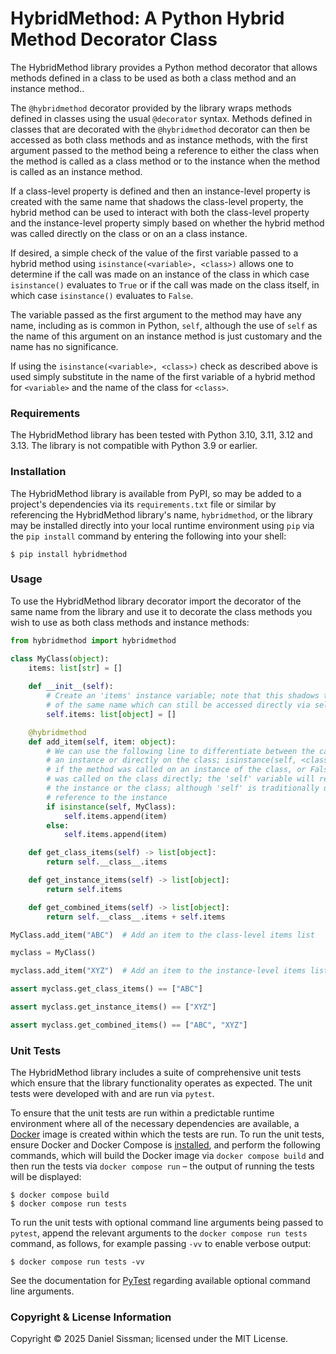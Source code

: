 # HybridMethod: A Python Hybrid Method Decorator Class

The HybridMethod library provides a Python method decorator that allows methods defined
in a class to be used as both a class method and an instance method..

The `@hybridmethod` decorator provided by the library wraps methods defined in classes
using the usual `@decorator` syntax. Methods defined in classes that are decorated with
the `@hybridmethod` decorator can then be accessed as both class methods and as instance
methods, with the first argument passed to the method being a reference to either the
class when the method is called as a class method or to the instance when the method is
called as an instance method.

If a class-level property is defined and then an instance-level property is created with
the same name that shadows the class-level property, the hybrid method can be used to
interact with both the class-level property and the instance-level property simply based
on whether the hybrid method was called directly on the class or on an a class instance.

If desired, a simple check of the value of the first variable passed to a hybrid method
using `isinstance(<variable>, <class>)` allows one to determine if the call was made on
an instance of the class in which case `isinstance()` evaluates to `True` or if the call
was made on the class itself, in which case `isinstance()` evaluates to `False`.

The variable passed as the first argument to the method may have any name, including as
is common in Python, `self`, although the use of `self` as the name of this argument on
an instance method is just customary and the name has no significance.

If using the `isinstance(<variable>, <class>)` check as described above is used simply
substitute in the name of the first variable of a hybrid method for `<variable>` and the
name of the class for `<class>`.

### Requirements

The HybridMethod library has been tested with Python 3.10, 3.11, 3.12 and 3.13. The library is not compatible with Python 3.9 or earlier.

### Installation

The HybridMethod library is available from PyPI, so may be added to a project's dependencies via its `requirements.txt` file or similar by referencing the HybridMethod library's name, `hybridmethod`, or the library may be installed directly into your local runtime environment using `pip` via the `pip install` command by entering the following into your shell:

	$ pip install hybridmethod

### Usage

To use the HybridMethod library decorator import the decorator of the same name from the
library and use it to decorate the class methods you wish to use as both class methods
and instance methods:

```python
from hybridmethod import hybridmethod

class MyClass(object):
	items: list[str] = []
	
	def __init__(self):
		# Create an 'items' instance variable; note that this shadows the class variable
		# of the same name which can still be accessed directly via self.__class__.items
		self.items: list[object] = []

	@hybridmethod
	def add_item(self, item: object):
		# We can use the following line to differentiate between the call being made on
		# an instance or directly on the class; isinstance(self, <class>) returns True
		# if the method was called on an instance of the class, or False if the method
		# was called on the class directly; the 'self' variable will reference either
		# the instance or the class; although 'self' is traditionally used in Python as
		# reference to the instance
		if isinstance(self, MyClass):
			self.items.append(item)
		else:
			self.items.append(item)

	def get_class_items(self) -> list[object]:
		return self.__class__.items

	def get_instance_items(self) -> list[object]:
		return self.items

	def get_combined_items(self) -> list[object]:
		return self.__class__.items + self.items

MyClass.add_item("ABC")  # Add an item to the class-level items list

myclass = MyClass()

myclass.add_item("XYZ")  # Add an item to the instance-level items list

assert myclass.get_class_items() == ["ABC"]

assert myclass.get_instance_items() == ["XYZ"]

assert myclass.get_combined_items() == ["ABC", "XYZ"]
```

### Unit Tests

The HybridMethod library includes a suite of comprehensive unit tests which ensure that
the library functionality operates as expected. The unit tests were developed with and
are run via `pytest`.

To ensure that the unit tests are run within a predictable runtime environment where all of the necessary dependencies are available, a [Docker](https://www.docker.com) image is created within which the tests are run. To run the unit tests, ensure Docker and Docker Compose is [installed](https://docs.docker.com/engine/install/), and perform the following commands, which will build the Docker image via `docker compose build` and then run the tests via `docker compose run` – the output of running the tests will be displayed:

```shell
$ docker compose build
$ docker compose run tests
```

To run the unit tests with optional command line arguments being passed to `pytest`, append the relevant arguments to the `docker compose run tests` command, as follows, for example passing `-vv` to enable verbose output:

```shell
$ docker compose run tests -vv
```

See the documentation for [PyTest](https://docs.pytest.org/en/latest/) regarding available optional command line arguments.

### Copyright & License Information

Copyright © 2025 Daniel Sissman; licensed under the MIT License.